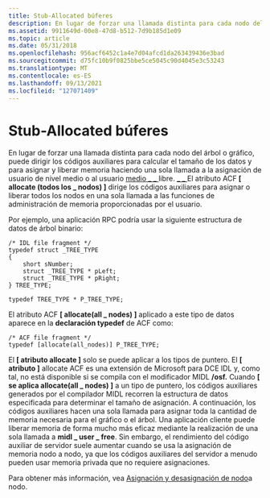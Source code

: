 ```yaml
---
title: Stub-Allocated búferes
description: En lugar de forzar una llamada distinta para cada nodo del árbol o gráfico, puede dirigir los códigos auxiliares para calcular el tamaño de los datos y asignar y liberar memoria haciendo que una sola llamada al usuario midl asigne o al usuario medio sea \_ \_ \_ \_ libre.
ms.assetid: 9911649d-00e8-47d8-b512-7d9b185d1e09
ms.topic: article
ms.date: 05/31/2018
ms.openlocfilehash: 956acf6452c1a4e7d04afcd1da263439436e3bad
ms.sourcegitcommit: d75fc10b9f0825bbe5ce5045c90d4045e3c53243
ms.translationtype: MT
ms.contentlocale: es-ES
ms.lasthandoff: 09/13/2021
ms.locfileid: "127071409"
---
```

# <a name="stub-allocated-buffers"></a>Stub-Allocated búferes

En lugar de forzar una llamada distinta para cada nodo del árbol o gráfico, puede dirigir los códigos auxiliares para calcular el tamaño de los datos y para asignar y liberar memoria haciendo una sola llamada a la asignación de usuario de nivel medio o al usuario [medio \_ \_ ](/windows/desktop/Midl/midl-user-free-1)libre. [ \_ \_ ](/windows/desktop/Midl/midl-user-allocate-1) El atributo ACF **\[ allocate (todos los \_ nodos) \]** dirige los códigos auxiliares para asignar o liberar todos los nodos en una sola llamada a las funciones de administración de memoria proporcionadas por el usuario.

Por ejemplo, una aplicación RPC podría usar la siguiente estructura de datos de árbol binario:

``` syntax
/* IDL file fragment */
typedef struct _TREE_TYPE 
{
    short sNumber;
    struct _TREE_TYPE * pLeft;
    struct _TREE_TYPE * pRight;
} TREE_TYPE;

typedef TREE_TYPE * P_TREE_TYPE;
```

El atributo ACF **\[ allocate(all \_ nodes) \]** aplicado a este tipo de datos aparece en la **declaración typedef** de ACF como:

``` syntax
/* ACF file fragment */
typedef [allocate(all_nodes)] P_TREE_TYPE;
```

El **\[ atributo allocate \]** solo se puede aplicar a los tipos de puntero. El **\[ atributo \]** allocate ACF es una extensión de Microsoft para DCE IDL y, como tal, no está disponible si se compila con el modificador MIDL **/osf.** Cuando **\[ se aplica allocate(all \_ nodes) \]** a un tipo de puntero, los códigos auxiliares generados por el compilador MIDL recorren la estructura de datos especificada para determinar el tamaño de asignación. A continuación, los códigos auxiliares hacen una sola llamada para asignar toda la cantidad de memoria necesaria para el gráfico o el árbol. Una aplicación cliente puede liberar memoria de forma mucho más eficaz mediante la realización de una sola llamada a **midl \_ user \_ free**. Sin embargo, el rendimiento del código auxiliar de servidor suele aumentar cuando se usa la asignación de memoria nodo a nodo, ya que los códigos auxiliares del servidor a menudo pueden usar memoria privada que no requiere asignaciones.

Para obtener más información, vea [Asignación y desasignación de nodo](node-by-node-allocation-and-deallocation.md)a nodo.

 

 